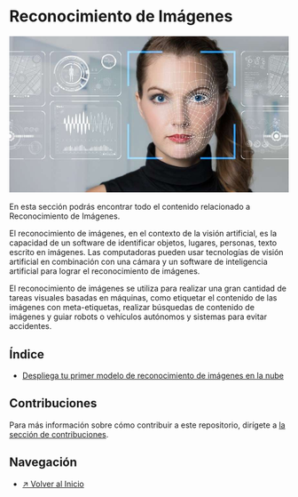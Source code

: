 # Reconocimiento de Imágenes

![Sección en construcción](/images/section_reconocimientoDeImagenes_logo.jpg)

En esta sección podrás encontrar todo el contenido relacionado a Reconocimiento de Imágenes.

El reconocimiento de imágenes, en el contexto de la visión artificial, es la capacidad de un software de identificar objetos, lugares, personas, texto escrito en imágenes. Las computadoras pueden usar tecnologías de visión artificial en combinación con una cámara y un software de inteligencia artificial para lograr el reconocimiento de imágenes.

El reconocimiento de imágenes se utiliza para realizar una gran cantidad de tareas visuales basadas en máquinas, como etiquetar el contenido de las imágenes con meta-etiquetas, realizar búsquedas de contenido de imágenes y guiar robots o vehículos autónomos y sistemas para evitar accidentes.

## Índice

- [Despliega tu primer modelo de reconocimiento de imágenes en la nube](./codepattern_despliega-tu-primer-modelo-de-reconocimiento-de-imagenes/README.md)

<!-- > FORMATO PARA AGREGAR UN NUEVO PATTERN AL ÍNDICE (COPIAR LINEA DE ABAJO) <-->
<!-- > - [Título Completo Code Pattern](./nombre-carpeta-code-pattern/README.md) <-->

## Contribuciones

Para más información sobre cómo contribuir a este repositorio, dirígete a [la sección de contribuciones](../../../docs/CONTRIBUITING.md).

## Navegación

- [↗ Volver al Inicio](../../../README.md)